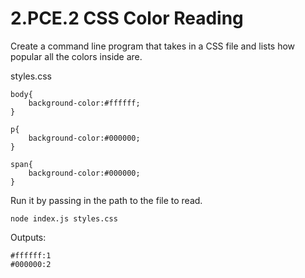 # 2.PCE.2 CSS Color Reading

Create a command line program that takes in a CSS file and lists how popular all the colors inside are.

styles.css

```text
body{
    background-color:#ffffff;
}

p{
    background-color:#000000;
}

span{
    background-color:#000000;
}
```

Run it by passing in the path to the file to read.

```text
node index.js styles.css
```

Outputs:

```text
#ffffff:1
#000000:2
```




